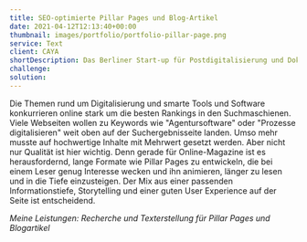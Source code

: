 ```yaml
---
title: SEO-optimierte Pillar Pages und Blog-Artikel
date: 2021-04-12T12:13:40+00:00
thumbnail: images/portfolio/portfolio-pillar-page.png
service: Text
client: CAYA
shortDescription: Das Berliner Start-up für Postdigitalisierung und Dokumentenmanagement, CAYA, möchte seine Zielgruppe mit Content und Informationen rund um die digitale Tranformationen unterstützen. Um auch über die organische Suche besser gefunden zu werden, setzt CAYA auf umfassende und seo-optimierte Pillar Pages sowie hilfreiche Blog-Artikel. 
challenge: 
solution: 
---
```

Die Themen rund um Digitalisierung und smarte Tools und Software konkurrieren online stark um die besten Rankings in den Suchmaschienen. Viele Webseiten wollen zu Keywords wie "Agentursoftware" oder "Prozesse digitalisieren" weit oben auf der Suchergebnisseite landen. Umso mehr musste auf hochwertige Inhalte mit Mehrwert gesetzt werden. Aber nicht nur Qualität ist hier wichtig. Denn gerade für Online-Magazine ist es herausfordernd, lange Formate wie Pillar Pages zu entwickeln, die bei einem Leser genug Interesse wecken und ihn animieren, länger zu lesen und in die Tiefe einzusteigen. Der Mix aus einer passenden Informationstiefe, Storytelling und einer guten User Experience auf der Seite ist entscheidend.  

*Meine Leistungen: Recherche und Texterstellung für Pillar Pages und Blogartikel*
